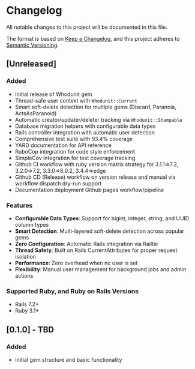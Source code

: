 # Changelog

All notable changes to this project will be documented in this file.

The format is based on [Keep a Changelog](https://keepachangelog.com/en/1.0.0/),
and this project adheres to [Semantic Versioning](https://semver.org/spec/v2.0.0.html).

## [Unreleased]

### Added

- Initial release of Whodunit gem
- Thread-safe user context with `Whodunit::Current`
- Smart soft-delete detection for multiple gems (Discard, Paranoia, ActsAsParanoid)
- Automatic creator/updater/deleter tracking via `Whodunit::Stampable`
- Database migration helpers with configurable data types
- Rails controller integration with automatic user detection
- Comprehensive test suite with 93.4% coverage
- YARD documentation for API reference
- RuboCop integration for code style enforcement
- SimpleCov integration for test coverage tracking
- Github CI workflow with ruby version matrix strategy for 3.1.1=>7.2, 3.2.0=>7.2, 3.3.0=>8.0.2, 3.4.4=>edge
- Github CD (Release) workflow on version release and manual via workflow dispatch dry-run support
- Documentation deployment Github pages workflow/pipeline

### Features

- **Configurable Data Types**: Support for bigint, integer, string, and UUID column types
- **Smart Detection**: Multi-layered soft-delete detection across popular gems
- **Zero Configuration**: Automatic Rails integration via Railtie
- **Thread Safety**: Built on Rails CurrentAttributes for proper request isolation
- **Performance**: Zero overhead when no user is set
- **Flexibility**: Manual user management for background jobs and admin actions

### Supported Ruby, and Ruby on Rails Versions

- Rails 7.2+
- Ruby 3.1+

## [0.1.0] - TBD

### Added

- Initial gem structure and basic functionality
